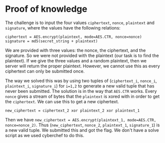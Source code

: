 # Proof of knowledge

The challenge is to input the four values `ciphertext`, `nonce`, `plaintext` and `signature`, where the values have the following relations:
```
ciphertext = AES.encrypt(plaintext, mode=AES.CTR, nonce=nonce)
signature = md5(secret_string + plaintext)
```

We are provided with three values: the nonce, the ciphertext, and the signature. So we were not provided with the plaintext (our task is to find the plaintext).
If we give the three values and a random plaintext, then we server will return the proper plaintext. However, we cannot use this as every ciphertext can only be submitted once.

The way we solved this was by using two tuples of (`ciphertext_i`, `nonce_i`, `plaintext_i`, `signature_i`) for `i=1,2` to generate a new valid tuple that has never been submitted.
The solution is in the way that `AES.CTR` works. Every `nonce` gives a stream of bytes that the `plaintext` is xored with in order to get the `ciphertext`. We can use this to get a new ciphertext.

```
new_ciphertext = ciphertext_2 xor plaintext_2 xor plaintext_1
```

Then we have `new_ciphertext = AES.encrypt(plaintext_1, mode=AES.CTR, nonce=nonce_2)`. Thus (`new_ciphertext`, `nonce_2`, `plaintext_1`, `signature_1`) is a new valid tuple. We submitted this and got the flag. We don't have a solve script as we used cyberchef to do this.

